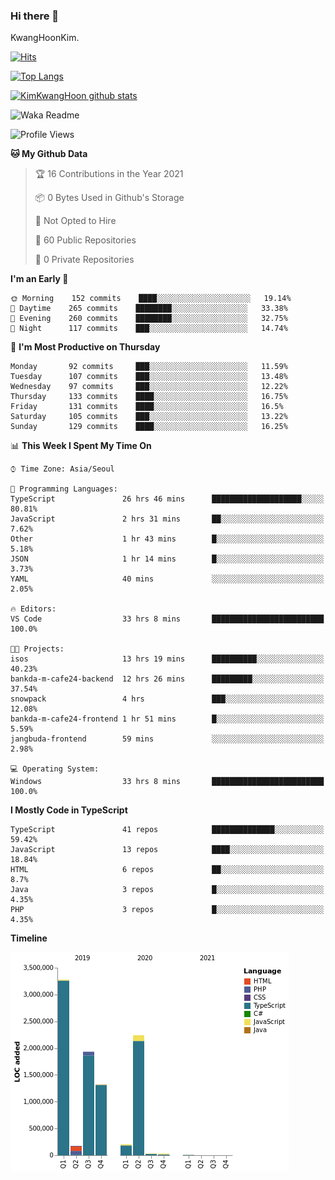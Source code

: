 ### Hi there 👋

KwangHoonKim.

[![Hits](https://hits.seeyoufarm.com/api/count/incr/badge.svg?url=https%3A%2F%2Fgithub.com%2Frhkdgns95)](https://hits.seeyoufarm.com)  

[![Top Langs](https://github-readme-stats.vercel.app/api/top-langs/?username=rhkdgns95&layout=compact)](https://github.com/anuraghazra/github-readme-stats)   

[![KimKwangHoon github stats](https://github-readme-stats.vercel.app/api?username=rhkdgns95&show_icons=true)](https://github.com/anuraghazra/github-readme-stats)  


<!--
**rhkdgns95/rhkdgns95** is a ✨ _special_ ✨ repository because its `README.md` (this file) appears on your GitHub profile.

Here are some ideas to get you started:

- 🔭 I’m currently working on ...
- 🌱 I’m currently learning ...
- 👯 I’m looking to collaborate on ...
- 🤔 I’m looking for help with ...
- 💬 Ask me about ...
- 📫 How to reach me: ...
- 😄 Pronouns: ...
- ⚡ Fun fact: ...
-->



![Waka Readme](https://github.com/rhkdgns95/rhkdgns95/workflows/Waka%20Readme/badge.svg)
<!--START_SECTION:waka-->
![Profile Views](http://img.shields.io/badge/Profile%20Views-2-blue)

**🐱 My Github Data** 

> 🏆 16 Contributions in the Year 2021
 > 
> 📦 0 Bytes Used in Github's Storage 
 > 
> 🚫 Not Opted to Hire
 > 
> 📜 60 Public Repositories 
 > 
> 🔑 0 Private Repositories  
 > 
**I'm an Early 🐤** 

```text
🌞 Morning    152 commits    ████░░░░░░░░░░░░░░░░░░░░░   19.14% 
🌆 Daytime    265 commits    ████████░░░░░░░░░░░░░░░░░   33.38% 
🌃 Evening    260 commits    ████████░░░░░░░░░░░░░░░░░   32.75% 
🌙 Night      117 commits    ███░░░░░░░░░░░░░░░░░░░░░░   14.74%

```
📅 **I'm Most Productive on Thursday** 

```text
Monday       92 commits     ███░░░░░░░░░░░░░░░░░░░░░░   11.59% 
Tuesday      107 commits    ███░░░░░░░░░░░░░░░░░░░░░░   13.48% 
Wednesday    97 commits     ███░░░░░░░░░░░░░░░░░░░░░░   12.22% 
Thursday     133 commits    ████░░░░░░░░░░░░░░░░░░░░░   16.75% 
Friday       131 commits    ████░░░░░░░░░░░░░░░░░░░░░   16.5% 
Saturday     105 commits    ███░░░░░░░░░░░░░░░░░░░░░░   13.22% 
Sunday       129 commits    ████░░░░░░░░░░░░░░░░░░░░░   16.25%

```


📊 **This Week I Spent My Time On** 

```text
⌚︎ Time Zone: Asia/Seoul

💬 Programming Languages: 
TypeScript               26 hrs 46 mins      ████████████████████░░░░░   80.81% 
JavaScript               2 hrs 31 mins       ██░░░░░░░░░░░░░░░░░░░░░░░   7.62% 
Other                    1 hr 43 mins        █░░░░░░░░░░░░░░░░░░░░░░░░   5.18% 
JSON                     1 hr 14 mins        █░░░░░░░░░░░░░░░░░░░░░░░░   3.73% 
YAML                     40 mins             ░░░░░░░░░░░░░░░░░░░░░░░░░   2.05%

🔥 Editors: 
VS Code                  33 hrs 8 mins       █████████████████████████   100.0%

🐱‍💻 Projects: 
isos                     13 hrs 19 mins      ██████████░░░░░░░░░░░░░░░   40.23% 
bankda-m-cafe24-backend  12 hrs 26 mins      █████████░░░░░░░░░░░░░░░░   37.54% 
snowpack                 4 hrs               ███░░░░░░░░░░░░░░░░░░░░░░   12.08% 
bankda-m-cafe24-frontend 1 hr 51 mins        █░░░░░░░░░░░░░░░░░░░░░░░░   5.59% 
jangbuda-frontend        59 mins             ░░░░░░░░░░░░░░░░░░░░░░░░░   2.98%

💻 Operating System: 
Windows                  33 hrs 8 mins       █████████████████████████   100.0%

```

**I Mostly Code in TypeScript** 

```text
TypeScript               41 repos            ██████████████░░░░░░░░░░░   59.42% 
JavaScript               13 repos            ████░░░░░░░░░░░░░░░░░░░░░   18.84% 
HTML                     6 repos             ██░░░░░░░░░░░░░░░░░░░░░░░   8.7% 
Java                     3 repos             █░░░░░░░░░░░░░░░░░░░░░░░░   4.35% 
PHP                      3 repos             █░░░░░░░░░░░░░░░░░░░░░░░░   4.35%

```


**Timeline**

![Chart not found](https://raw.githubusercontent.com/rhkdgns95/rhkdgns95/master/charts/bar_graph.png) 


<!--END_SECTION:waka-->
